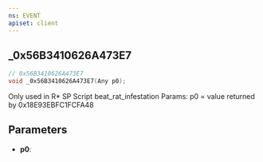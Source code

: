 ```yaml
---
ns: EVENT
apiset: client
---
```

## _0x56B3410626A473E7

```c
// 0x56B3410626A473E7
void _0x56B3410626A473E7(Any p0);
```

Only used in R* SP Script beat_rat_infestation
Params: p0 = value returned by 0x18E93EBFC1FCFA48

## Parameters
* **p0**:



